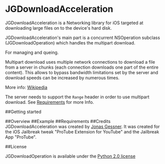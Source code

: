 JGDownloadAcceleration
===================

JGDownloadAcceleration is a Networking library for iOS targeted at downloading large files on to the device's hard disk.

JGDownloadAcceleration's main part is a concurrent NSOperation subclass (JGDownloadOperation) which handles the multipart download.

For managing and queing.


Multipart download uses multiple network connections to download a file from a server in chunks (each connection downloads one part of the entire content). This allows to bypass bandwidth limitations set by the server and download speeds can be increased by numerous times.

More info: <a href="http://en.wikipedia.org/wiki/Download_manager#Download_acceleration">Wikipedia</a>

The server needs to support the `Range` header in order to use multipart download. See <a href="#requirements">Requirements</a> for more Info.

##Getting started


##Overview
##Example
##Requirements
##Credits
JGDownloadAcceleration was created by <a href="http://twitter.com/JonasGessner" target="_blank">Jonas Gessner</a>.
It was created for the iOS Jailbreak tweak "ProTube Extension for YouTube" and the Jailbreak App "ProTube".

##License

JGDownloadOperation is available under the <a href="http://opensource.org/licenses/Python-2.0">Python 2.0 license</a>
